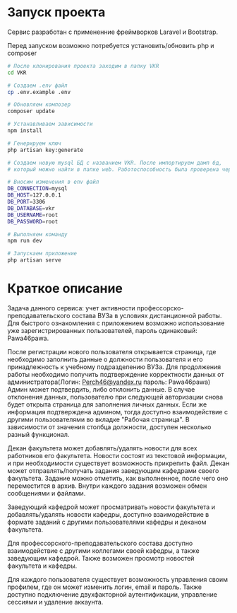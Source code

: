 # Запуск проекта
Сервис разработан с примененние фреймворков Laravel и Bootstrap.

Перед запуском возможно потребуется установить/обновить php и composer
```bash
# После клонирования проекта заходим в папку VKR
cd VKR

# Создаем .env файл
cp .env.example .env

# Обновляем композер
composer update

# Устанавливаем зависимости
npm install

# Генерируем ключ
php artisan key:generate

# Создаем новую mysql БД с названием VKR. После импортируем дамп бд, 
# который можно найти в папке web. Работоспособность была проверена через phpMyAdmin

# Вносим изменения в env файл 
DB_CONNECTION=mysql
DB_HOST=127.0.0.1
DB_PORT=3306
DB_DATABASE=vkr
DB_USERNAME=root
DB_PASSWORD=root

# Выполняем команду
npm run dev

# Запускаем приложение
php artisan serve
```
# Краткое описание

Задача данного сервиса: учет активности профессорско-преподавательского состава ВУЗа в условиях дистанционной работы. 
Для быстрого ознакомления с приложением возможно использование уже зарегистрированных пользователей, пароль одинаковый: Pawa46pawa.

После регистрации нового пользователя открывается страница, где необходимо заполнить данные о должности пользователя и его принадлежность к учебному подразделению ВУЗа. Для продолжения работы необходимо получить подтверждение корректности данных от администратора(Логин: Perch46@yandex.ru пароль: Pawa46pawa) Админ может подтвердить, либо отклонить данные. В случае отклонения данных, пользователю при следующей авторизации снова будет открыта страница для заполнения личных данных. Если же информация подтверждена админом, тогда доступно взаимодействие с другими пользователями во вкладке "Рабочая страница". В зависимости от значения столбца должности, доступен несколько разный функционал.

   Декан факультета может добавлять/удалять новости для всех работников его факультета. Новости состоят из текстовой информации, и при необходимости существует возможность прикрепить файл. Декан может отправлять/получать задания заведующим кафедрами своего факультета. Задание можно отметить, как выполненное, после чего оно переместится в архив. Внутри каждого задания возможен обмен сообщениями и файлами.
   
   Заведующий кафедрой может просматривать новости факультета и добавлять/удалять новости кафедры, доступно взаимодействие в формате заданий с другими пользователями кафедры и деканом факультета.
   
   Для профессорского-преподавательского состава доступно взаимодействие с другими коллегами своей кафедры, а также заведующим кафедрой. Также возможен просмотр новостей факультета и кафедры.
   
   Для каждого пользователя существует возможность управления своим профилем, где он может изменить логин, email и пароль. Также доступно подключение двухфакторной аутентификации, управление сессиями и удаление аккаунта.
